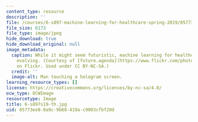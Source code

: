 ```yaml
---
content_type: resource
description: ''
file: /courses/6-s897-machine-learning-for-healthcare-spring-2019/05773ee80a9c9b68419ac9003cfbf20d_6-s897s19-th.jpg
file_size: 6173
file_type: image/jpeg
hide_download: true
hide_download_original: null
image_metadata:
  caption: While it might seem futuristic, machine learning for healthcare is rapidly
    evolving. (Courtesy of [future.agenda](https://www.flickr.com/photos/131046472@N07/17903550186/)
    on Flickr. Used under CC BY-NC-SA.)
  credit: ''
  image-alt: Man touching a hologram screen.
learning_resource_types: []
license: https://creativecommons.org/licenses/by-nc-sa/4.0/
ocw_type: OCWImage
resourcetype: Image
title: 6-s897s19-th.jpg
uid: 05773ee8-0a9c-9b68-419a-c9003cfbf20d
---
```

